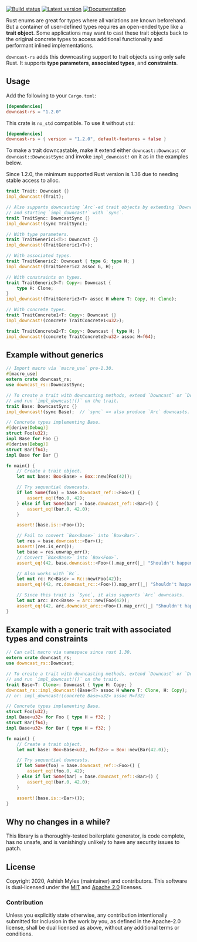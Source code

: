 [![Build status](https://img.shields.io/github/actions/workflow/status/marcianx/downcast-rs/main.yml?branch=master)](https://github.com/marcianx/downcast-rs/actions)
[![Latest version](https://img.shields.io/crates/v/downcast-rs.svg)](https://crates.io/crates/downcast-rs)
[![Documentation](https://docs.rs/downcast-rs/badge.svg)](https://docs.rs/downcast-rs)

Rust enums are great for types where all variations are known beforehand. But a
container of user-defined types requires an open-ended type like a **trait
object**. Some applications may want to cast these trait objects back to the
original concrete types to access additional functionality and performant
inlined implementations.

`downcast-rs` adds this downcasting support to trait objects using only safe
Rust. It supports **type parameters**, **associated types**, and **constraints**.

## Usage

Add the following to your `Cargo.toml`:

```toml
[dependencies]
downcast-rs = "1.2.0"
```

This crate is `no_std` compatible. To use it without `std`:

```toml
[dependencies]
downcast-rs = { version = "1.2.0", default-features = false }
```

To make a trait downcastable, make it extend either `downcast::Downcast` or
`downcast::DowncastSync` and invoke `impl_downcast!` on it as in the examples
below.

Since 1.2.0, the minimum supported Rust version is 1.36 due to needing stable access to alloc.

```rust
trait Trait: Downcast {}
impl_downcast!(Trait);

// Also supports downcasting `Arc`-ed trait objects by extending `DowncastSync`
// and starting `impl_downcast!` with `sync`.
trait TraitSync: DowncastSync {}
impl_downcast!(sync TraitSync);

// With type parameters.
trait TraitGeneric1<T>: Downcast {}
impl_downcast!(TraitGeneric1<T>);

// With associated types.
trait TraitGeneric2: Downcast { type G; type H; }
impl_downcast!(TraitGeneric2 assoc G, H);

// With constraints on types.
trait TraitGeneric3<T: Copy>: Downcast {
    type H: Clone;
}
impl_downcast!(TraitGeneric3<T> assoc H where T: Copy, H: Clone);

// With concrete types.
trait TraitConcrete1<T: Copy>: Downcast {}
impl_downcast!(concrete TraitConcrete1<u32>);

trait TraitConcrete2<T: Copy>: Downcast { type H; }
impl_downcast!(concrete TraitConcrete2<u32> assoc H=f64);
```

## Example without generics

```rust
// Import macro via `macro_use` pre-1.30.
#[macro_use]
extern crate downcast_rs;
use downcast_rs::DowncastSync;

// To create a trait with downcasting methods, extend `Downcast` or `DowncastSync`
// and run `impl_downcast!()` on the trait.
trait Base: DowncastSync {}
impl_downcast!(sync Base);  // `sync` => also produce `Arc` downcasts.

// Concrete types implementing Base.
#[derive(Debug)]
struct Foo(u32);
impl Base for Foo {}
#[derive(Debug)]
struct Bar(f64);
impl Base for Bar {}

fn main() {
    // Create a trait object.
    let mut base: Box<Base> = Box::new(Foo(42));

    // Try sequential downcasts.
    if let Some(foo) = base.downcast_ref::<Foo>() {
        assert_eq!(foo.0, 42);
    } else if let Some(bar) = base.downcast_ref::<Bar>() {
        assert_eq!(bar.0, 42.0);
    }

    assert!(base.is::<Foo>());

    // Fail to convert `Box<Base>` into `Box<Bar>`.
    let res = base.downcast::<Bar>();
    assert!(res.is_err());
    let base = res.unwrap_err();
    // Convert `Box<Base>` into `Box<Foo>`.
    assert_eq!(42, base.downcast::<Foo>().map_err(|_| "Shouldn't happen.").unwrap().0);

    // Also works with `Rc`.
    let mut rc: Rc<Base> = Rc::new(Foo(42));
    assert_eq!(42, rc.downcast_rc::<Foo>().map_err(|_| "Shouldn't happen.").unwrap().0);

    // Since this trait is `Sync`, it also supports `Arc` downcasts.
    let mut arc: Arc<Base> = Arc::new(Foo(42));
    assert_eq!(42, arc.downcast_arc::<Foo>().map_err(|_| "Shouldn't happen.").unwrap().0);
}
```

## Example with a generic trait with associated types and constraints

```rust
// Can call macro via namespace since rust 1.30.
extern crate downcast_rs;
use downcast_rs::Downcast;

// To create a trait with downcasting methods, extend `Downcast` or `DowncastSync`
// and run `impl_downcast!()` on the trait.
trait Base<T: Clone>: Downcast { type H: Copy; }
downcast_rs::impl_downcast!(Base<T> assoc H where T: Clone, H: Copy);
// or: impl_downcast!(concrete Base<u32> assoc H=f32)

// Concrete types implementing Base.
struct Foo(u32);
impl Base<u32> for Foo { type H = f32; }
struct Bar(f64);
impl Base<u32> for Bar { type H = f32; }

fn main() {
    // Create a trait object.
    let mut base: Box<Base<u32, H=f32>> = Box::new(Bar(42.0));

    // Try sequential downcasts.
    if let Some(foo) = base.downcast_ref::<Foo>() {
        assert_eq!(foo.0, 42);
    } else if let Some(bar) = base.downcast_ref::<Bar>() {
        assert_eq!(bar.0, 42.0);
    }

    assert!(base.is::<Bar>());
}
```

## Why no changes in a while?

This library is a thoroughly-tested boilerplate generator, is code complete, has
no unsafe, and is vanishingly unlikely to have any security issues to patch.

## License

Copyright 2020, Ashish Myles (maintainer) and contributors.
This software is dual-licensed under the [MIT](LICENSE-MIT) and
[Apache 2.0](LICENSE-APACHE) licenses.

### Contribution

Unless you explicitly state otherwise, any contribution intentionally submitted
for inclusion in the work by you, as defined in the Apache-2.0 license, shall be
dual licensed as above, without any additional terms or conditions.
